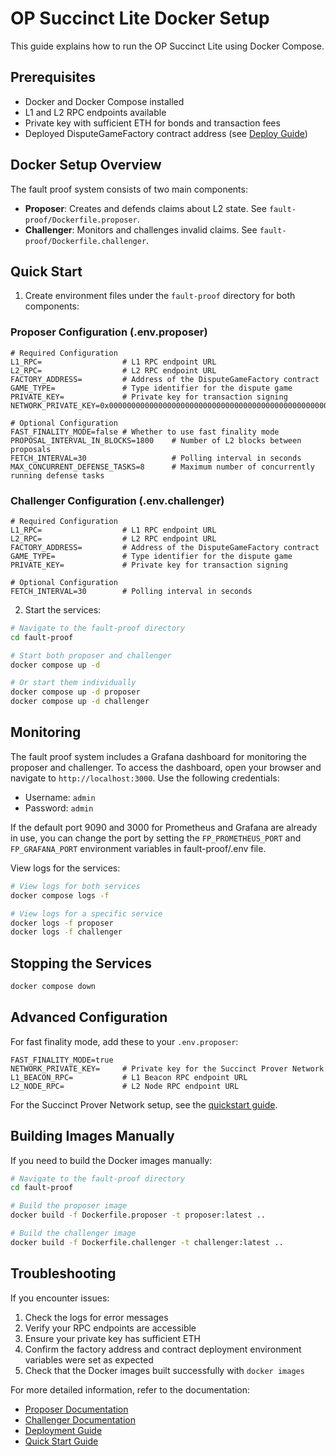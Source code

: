 # OP Succinct Lite Docker Setup

This guide explains how to run the OP Succinct Lite using Docker Compose.

## Prerequisites

- Docker and Docker Compose installed
- L1 and L2 RPC endpoints available
- Private key with sufficient ETH for bonds and transaction fees
- Deployed DisputeGameFactory contract address (see [Deploy Guide](./deploy.md))

## Docker Setup Overview

The fault proof system consists of two main components:

- **Proposer**: Creates and defends claims about L2 state. See `fault-proof/Dockerfile.proposer`.
- **Challenger**: Monitors and challenges invalid claims. See `fault-proof/Dockerfile.challenger`.

## Quick Start

1. Create environment files under the `fault-proof` directory for both components:

### Proposer Configuration (.env.proposer)

```env
# Required Configuration
L1_RPC=                  # L1 RPC endpoint URL
L2_RPC=                  # L2 RPC endpoint URL
FACTORY_ADDRESS=         # Address of the DisputeGameFactory contract
GAME_TYPE=               # Type identifier for the dispute game
PRIVATE_KEY=             # Private key for transaction signing
NETWORK_PRIVATE_KEY=0x0000000000000000000000000000000000000000000000000000000000000001

# Optional Configuration
FAST_FINALITY_MODE=false # Whether to use fast finality mode
PROPOSAL_INTERVAL_IN_BLOCKS=1800    # Number of L2 blocks between proposals
FETCH_INTERVAL=30                   # Polling interval in seconds
MAX_CONCURRENT_DEFENSE_TASKS=8      # Maximum number of concurrently running defense tasks
```

### Challenger Configuration (.env.challenger)

```env
# Required Configuration
L1_RPC=                  # L1 RPC endpoint URL
L2_RPC=                  # L2 RPC endpoint URL
FACTORY_ADDRESS=         # Address of the DisputeGameFactory contract
GAME_TYPE=               # Type identifier for the dispute game
PRIVATE_KEY=             # Private key for transaction signing

# Optional Configuration
FETCH_INTERVAL=30        # Polling interval in seconds
```

2. Start the services:

```bash
# Navigate to the fault-proof directory
cd fault-proof

# Start both proposer and challenger
docker compose up -d

# Or start them individually
docker compose up -d proposer
docker compose up -d challenger
```

## Monitoring

The fault proof system includes a Grafana dashboard for monitoring the proposer and challenger.
To access the dashboard, open your browser and navigate to `http://localhost:3000`. Use the following credentials:
- Username: `admin`
- Password: `admin`

If the default port 9090 and 3000 for Prometheus and Grafana are already in use, you can change the port by setting the `FP_PROMETHEUS_PORT` and `FP_GRAFANA_PORT` environment variables in fault-proof/.env file.

View logs for the services:

```bash
# View logs for both services
docker compose logs -f

# View logs for a specific service
docker logs -f proposer
docker logs -f challenger
```

## Stopping the Services

```bash
docker compose down
```

## Advanced Configuration

For fast finality mode, add these to your `.env.proposer`:

```
FAST_FINALITY_MODE=true
NETWORK_PRIVATE_KEY=     # Private key for the Succinct Prover Network
L1_BEACON_RPC=           # L1 Beacon RPC endpoint URL
L2_NODE_RPC=             # L2 Node RPC endpoint URL
```

For the Succinct Prover Network setup, see the [quickstart guide](https://docs.succinct.xyz/docs/sp1/prover-network/quickstart).

## Building Images Manually

If you need to build the Docker images manually:

```bash
# Navigate to the fault-proof directory
cd fault-proof

# Build the proposer image
docker build -f Dockerfile.proposer -t proposer:latest ..

# Build the challenger image
docker build -f Dockerfile.challenger -t challenger:latest ..
```

## Troubleshooting

If you encounter issues:

1. Check the logs for error messages
2. Verify your RPC endpoints are accessible
3. Ensure your private key has sufficient ETH
4. Confirm the factory address and contract deployment environment variables were set as expected
5. Check that the Docker images built successfully with `docker images`

For more detailed information, refer to the documentation:
- [Proposer Documentation](./proposer.md)
- [Challenger Documentation](./challenger.md)
- [Deployment Guide](./deploy.md)
- [Quick Start Guide](./quick_start.md) 
